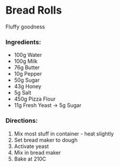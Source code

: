 # Bread Rolls

Fluffy goodness

### Ingredients:

- 100g Water
- 100g Milk
- 76g Butter
- 10g Pepper
- 50g Sugar
- 43g Honey
- 5g Salt
- 450g Pizza Flour
- 11g Fresh Yeast -> 5g Sugar

### Directions:

 1. Mix most stuff in container - heat slightly
 2. Set bread maker to dough
 3. Activate yeast
 4. Mix in bread maker
 5. Bake at 210C
